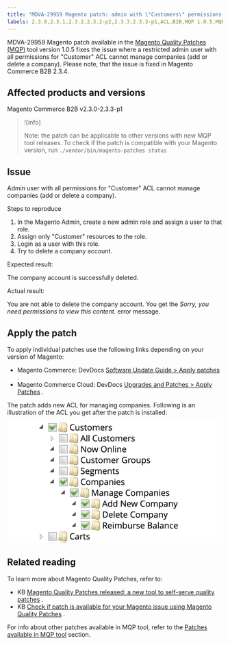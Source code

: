 ```yaml
---
title: "MDVA-29959 Magento patch: admin with \"Customers\" permissions cannot manage company account"
labels: 2.3.0,2.3.1,2.3.2,2.3.2-p2,2.3.3,2.3.3-p1,ACL,B2B,MQP 1.0.5,MQP patches,Magento Commerce,Magento Quality Patches,support tools
---
```


MDVA-29959 Magento patch available in the [Magento Quality Patches (MQP)](https://support.magento.com/hc/en-us/articles/360047139492) tool version 1.0.5 fixes the issue where a restricted admin user with all permissions for "Customer" ACL cannot manage companies (add or delete a company). Please note, that the issue is fixed in Magento Commerce B2B 2.3.4.

## Affected products and versions

Magento Commerce B2B v2.3.0-2.3.3-p1

>![info]
>
>Note: the patch can be applicable to other versions with new MQP tool releases. To check if the patch is compatible with your Magento version, run `./vendor/bin/magento-patches
    status` 

## Issue

Admin user with all permissions for "Customer" ACL cannot manage companies (add or delete a company).

 <span class="wysiwyg-underline">Steps to reproduce</span> 

1. In the Magento Admin, create a new admin role and assign a user to that role.
1. Assign only "Customer" resources to the role.
1. Login as a user with this role.
1. Try to delete a company account.

 <span class="wysiwyg-underline">Expected result:</span> 

The company account is successfully deleted.

 <span class="wysiwyg-underline">Actual result:</span> 

You are not able to delete the company account. You get the *Sorry, you need permissions to view this content.* error message.

## Apply the patch

To apply individual patches use the following links depending on your version of Magento:

* Magento Commerce: DevDocs [Software Update Guide > Apply patches](https://devdocs.magento.com/guides/v2.4/comp-mgr/patching/mqp.html) .
* Magento Commerce Cloud: DevDocs [Upgrades and Patches > Apply Patches](https://devdocs.magento.com/cloud/project/project-patch.html) .

The patch adds new ACL for managing companies. Following is an illustration of the ACL you get after the patch is installed:

![new-acl.png](assets/new-acl.png)

## Related reading

To learn more about Magento Quality Patches, refer to:

* KB [Magento Quality Patches released: a new tool to self-serve quality patches](https://support.magento.com/hc/en-us/articles/360047139492) .
* KB [Check if patch is available for your Magento issue using Magento Quality Patches](https://support.magento.com/hc/en-us/articles/360047125252) .

For info about other patches available in MQP tool, refer to the [Patches available in MQP tool](https://support.magento.com/hc/en-us/sections/360010506631-Patches-available-in-MQP-tool-) section.
